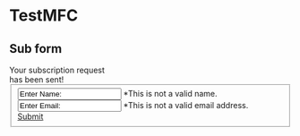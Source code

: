 # TestMFC

## Sub form
<html>
<form id="subscribe-form">
      <div class="success">Your subscription request<br> has been sent!</div>
        <fieldset>
        <label class="name">
            <input type="text" value="Enter Name:">
            <span class="error">*This is not a valid name.</span>
        </label>
        <label class="email">
            <input type="email" value="Enter Email:">
            <span class="error">*This is not a valid email address.</span>
        </label>
        <div class="btns"><a href="#" class="button" data-type="submit">Submit</a></div>
        </fieldset>
</form>    
</html>

<script type="text/javascript" src="accets/sys/js/jquery-3.5.1.js"></script>
<script type="text/javascript" src="accets/sys/js/mailersupScr.js"></script>